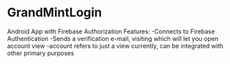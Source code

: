# GrandMintLogin
Android App with Firebase Authorization
Features:
-Connects to Firebase Authentication
-Sends a verification e-mail, visiting which will let you open account view
-account refers to just a view currently, can be integrated with other primary purposes
